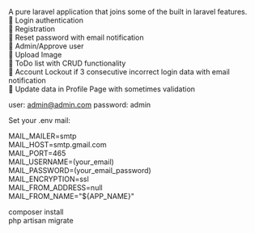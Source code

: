 A pure laravel application that joins some of the built in laravel features. <br>
	Login authentication <br>
	Registration <br>
	Reset password with email notification <br>
	Admin/Approve user <br>
	Upload Image <br>
	ToDo list with CRUD functionality <br>
	Account Lockout if 3 consecutive incorrect login data with email notification <br>
	Update data in Profile Page with sometimes validation <br>

user: admin@admin.com
password: admin

Set your .env mail: 

MAIL_MAILER=smtp <br>
MAIL_HOST=smtp.gmail.com <br>
MAIL_PORT=465 <br>
MAIL_USERNAME=(your_email) <br>
MAIL_PASSWORD=(your_email_password) <br>
MAIL_ENCRYPTION=ssl <br>
MAIL_FROM_ADDRESS=null <br>
MAIL_FROM_NAME="${APP_NAME}" 

 composer install <br>
 php artisan migrate
